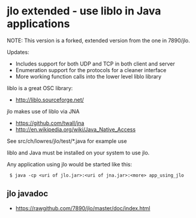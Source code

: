jlo extended - use liblo in Java applications
====================================

NOTE: This version is a forked, extended version from the one in 7890/jlo. 

Updates: 
* Includes support for both UDP and TCP in both client and server
* Enumeration support for the protocols for a cleaner interface
* More working function calls into the lower level liblo library

liblo is a great OSC library:

* http://liblo.sourceforge.net/

jlo makes use of liblo via JNA

* https://github.com/twall/jna
* http://en.wikipedia.org/wiki/Java_Native_Access

See src/ch/lowres/jlo/test/*.java for example use

liblo and Java must be installed on your system to use jlo.

Any application using jlo would be started like this:

```
 $ java -cp <uri of jlo.jar>:<uri of jna.jar>:<more> app_using_jlo
```

jlo javadoc
-----------

* https://rawgithub.com/7890/jlo/master/doc/index.html
